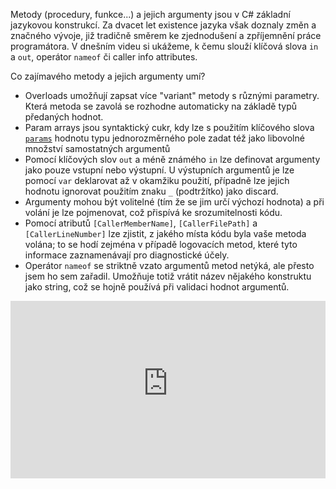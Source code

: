 <!-- dcterms:title = C# pro mírně pokročilé: Argumenty metod -->
<!-- dcterms:abstract = Metody (procedury, funkce...) a jejich argumenty jsou v C# základní jazykovou konstrukcí. Za dvacet let existence jazyka však doznaly změn a značného vývoje, již tradičně směrem ke zjednodušení a zpříjemnění práce programátora. V dnešním videu si ukážeme, k čemu slouží klíčová slova in a out, operátor nameof či caller info attributes. -->
<!-- dcterms:creator = Michal Altair Valášek -->
<!-- x4w:pictureUrl = /perex-pictures/20210916-csharp-arguments.jpg -->
<!-- x4w:pictureWidth = 150 -->
<!-- x4w:pictureHeight = 150 -->
<!-- x4w:coverUrl = /cover-pictures/20210916-csharp-arguments.jpg-->
<!-- x4w:category = Z-TECH -->
<!-- x4w:category = IT -->
<!-- x4w:serial = C# pro mírně pokročilé -->
<!-- dcterms:date = 2021-09-16 -->

Metody (procedury, funkce...) a jejich argumenty jsou v C# základní jazykovou konstrukcí. Za dvacet let existence jazyka však doznaly změn a značného vývoje, již tradičně směrem ke zjednodušení a zpříjemnění práce programátora. V dnešním videu si ukážeme, k čemu slouží klíčová slova `in` a `out`, operátor `nameof` či caller info attributes.

Co zajímavého metody a jejich argumenty umí?

* Overloads umožňují zapsat více "variant" metody s různými parametry. Která metoda se zavolá se rozhodne automaticky na základě typů předaných hodnot.
* Param arrays jsou syntaktický cukr, kdy lze s použitím klíčového slova [`params`](https://docs.microsoft.com/en-us/dotnet/csharp/language-reference/keywords/params) hodnotu typu jednorozměrného pole zadat též jako libovolné množství samostatných argumentů 
* Pomocí klíčových slov `out` a méně známého `in` lze definovat argumenty jako pouze vstupní nebo výstupní. U výstupních argumentů je lze pomocí `var` deklarovat až v okamžiku použití, případně lze jejich hodnotu ignorovat použitím znaku `_` (podtržítko) jako discard.
* Argumenty mohou být volitelné (tím že se jim určí výchozí hodnota) a při volání je lze pojmenovat, což přispívá ke srozumitelnosti kódu.
* Pomocí atributů `[CallerMemberName]`, `[CallerFilePath]` a `[CallerLineNumber]` lze zjistit, z jakého místa kódu byla vaše metoda volána; to se hodí zejména v případě logovacích metod, které tyto informace zaznamenávají pro diagnostické účely.
* Operátor `nameof` se striktně vzato argumentů metod netýká, ale přesto jsem ho sem zařadil. Umožňuje totiž vrátit název nějakého konstruktu jako string, což se hojně používá při validaci hodnot argumentů.

<div style="position:relative;padding-top:56.25%;">
  <iframe src="https://www.youtube-nocookie.com/embed/KO2fzGmsuRE" frameborder="0" allowfullscreen allow="accelerometer; autoplay; encrypted-media; gyroscope; picture-in-picture" style="position:absolute;top:0;left:0;width:100%;height:100%;"></iframe>
</div>
